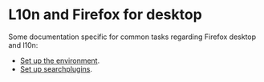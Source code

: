 # L10n and Firefox for desktop

Some documentation specific for common tasks regarding Firefox desktop and l10n:
* [Set up the environment](/config/setting_mercurial_environment.md).
* [Set up searchplugins](../searchplugins/setup_searchplugins.md).
